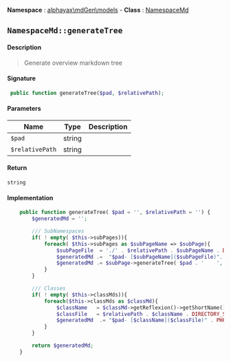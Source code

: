 **Namespace**  : [alphayax\mdGen\models](../__NAMESPACE__.md) -
**Class** : [NamespaceMd](__CLASS__.md)

## `NamespaceMd::generateTree`

#### Description

> Generate overview markdown tree

#### Signature

```php
 public function generateTree($pad, $relativePath);
```

#### Parameters

| Name | Type | Description |
|---|---|---|
| `$pad` | string |  |
| `$relativePath` | string |  |

#### Return

    string 

#### Implementation

```php
    public function generateTree( $pad = '', $relativePath = '') {
        $generatedMd = '';

        /// SubNamespaces
        if( ! empty( $this->subPages)){
            foreach( $this->subPages as $subPageName => $subPage){
                $subPageFile  = './' . $relativePath . $subPageName . DIRECTORY_SEPARATOR . $subPage->getPageBfe();
                $generatedMd .=  "$pad- [$subPageName]($subPageFile)". PHP_EOL;
                $generatedMd .= $subPage->generateTree( $pad . '    ', $relativePath . $subPageName . DIRECTORY_SEPARATOR);
            }
        }

        /// Classes
        if( ! empty( $this->classMds)){
            foreach($this->classMds as $classMd){
                $className   = $classMd->getReflexion()->getShortName();
                $classFile   = $relativePath . $className . DIRECTORY_SEPARATOR . '__CLASS__.md';
                $generatedMd  .= "$pad- [$className]($classFile)" . PHP_EOL;
            }
        }

        return $generatedMd;
    }

```
